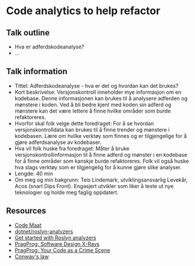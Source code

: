 # Code analytics to help refactor

## Talk outline

* Hva er adferdskodeanalyse?
* ...

## Talk information

* Tittel: Adferdskodeanalyse - hva er det og hvordan kan det brukes?
* Kort beskrivelse: Versjonskontroll inneholder mye informasjon om en kodebase. Denne informasjonen kan brukes til å analysere adferden og mønstere i koden. Ved å bli bedre kjent med koden sin adferd og mønstere kan det være lettere å finne hvilke områder som burde refaktoreres.
* Hvorfor skal folk velge dette foredraget: For å se hvordan versjonskontrolldata kan brukes til å finne trender og mønstere i kodebasen. Lære om hvilke verktøy som finnes og er tilgjengelige for å gjøre adferdsanalyse av kodebaser.
* Hva vil folk huske fra foredraget: Måter å bruke versjonskontrollinformasjon til å finne adferd og mønster i en kodebase for å finne områder som kanskje burde refaktoreres. Folk vil også huske hva slags verktøy som er tilgjengelig for å kunne gjøre slike analyser.
* Lengde: 40 min
* Om meg og min bakgrunn: Teis Lindemark, utviklingsansvarlig Levekår, Acos (snart Dips Front). Engasjert utvikler som liker å teste ut nye teknologier og holde meg faglig oppdatert.

## Resources

* [Code Maat](https://github.com/adamtornhill/code-maat)
* [dotnet/roslyn-analyzers](https://github.com/dotnet/roslyn-analyzers)
* [Get started with Roslyn analyzers](https://docs.microsoft.com/en-us/visualstudio/extensibility/getting-started-with-roslyn-analyzers?view=vs-2017)
* [PragProg: Software Design X-Rays](https://pragprog.com/book/atevol/software-design-x-rays)
* [PragProg: Your Code as a Crime Scene](https://pragprog.com/book/atcrime/your-code-as-a-crime-scene)
* [Conway's law](https://www.thoughtworks.com/insights/blog/demystifying-conways-law)
